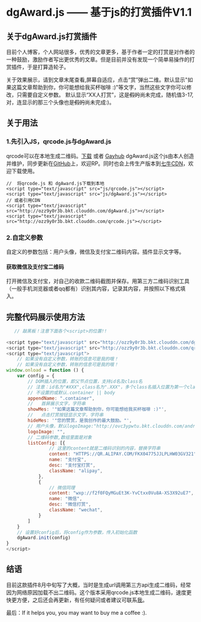 # dgAward.js —— 基于js的打赏插件V1.1

## 关于dgAward.js打赏插件

目前个人博客，个人网站很多，优秀的文章更多，基于作者一定的打赏是对作者的一种鼓励，激励作者写出更优秀的文章。但是目前并没有发现一个简单易操作的打赏插件，于是打算造轮子。

关于效果展示，请到文章末尾查看,屏幕自适应，点击“赏”弹出二维。默认显示"如果这篇文章帮助到你，你可能想给我买杯咖啡 :)"等文字，当然这些文字你可以修改，只需要自定义参数。
默认显示“XX人打赏”，这是~~假的~~尚未完成，随机值3-17,对，连显示的那三个头像也是~~假的~~尚未完成:)。

## 关于用法

### 1.先引入JS，qrcode.js与dgAward.js
qrcode可以在本地生成二维码。[下载](http://ozz9y0r3b.bkt.clouddn.com/qrcode.js) 或者 [Gayhub](https://github.com/davidshimjs/qrcodejs)
dgAward.js这个js由本人创造并维护，同步更新在[GitHub](https://github.com/Jackliu007888/dgAward)上，欢迎RP。同时也会上传生产版本到[七牛CDN](http://ozz9y0r3b.bkt.clouddn.com/dgAward.js)，欢迎下载使用。


```
//  将qrcode.js 和 dgAward.js下载到本地
<script type="text/javascript" src="js/qrcode.js"></script>
<script type="text/javascript" src="js/dgAward.js"></script>
// 或者引用CDN
<script type="text/javascript" src="http://ozz9y0r3b.bkt.clouddn.com/dgAward.js"></script>
<script type="text/javascript" src="http://ozz9y0r3b.bkt.clouddn.com/qrcode.js"></script>
```

### 2.自定义参数

自定义的参数包括：用户头像，微信及支付宝二维码内容。插件显示文字等。
#### 获取微信及支付宝二维码
打开微信及支付宝，对自己的收款二维码截图并保存。用第三方二维码识别工具（一般手机浏览器或者qq都有）识别其内容，记录其内容，并按照以下格式填入。

## 完整代码展示使用方法

```js
   // 敲黑板！注意下面各个<script>的位置!!
   
<script type="text/javascript" src="http://ozz9y0r3b.bkt.clouddn.com/dgAward.js"></script>
<script type="text/javascript" src="http://ozz9y0r3b.bkt.clouddn.com/qrcode.js"></script>
<script type="text/javascript">
    // 如果没有自定义参数，转账的信息可是我的哦！
    // 如果没有自定义参数，转账的信息可是我的哦！
window.onload = function () {
    var config = {
        // DOM插入的位置，即父节点位置，支持id名及class名
        // 注意：id名为"#XXX",class名为".XXX"，多个class名插入位置为第一个class名的节点。
        // 不设置的或默认.container || body
        appendName: ".container",
        //   首屏展示文字，字符串
        showMes: '"如果这篇文章帮助到你，你可能想给我买杯咖啡 :)"',
        //   点击打赏按钮显示文字，字符串    
        hideMes: '"您的赞赏，是我创作的最大鼓励。"',
        // 用户头像，默认logoImage:"http://ovc3ypwtu.bkt.clouddn.com/android-chrome-96x96.png"
        logoImage: "",
        // 二维码参数,数组里面是对象
        listConfig: [{
                // 这里的content就是二维码识别的内容，替换字符串
                content: "HTTPS://QR.ALIPAY.COM/FKX04775JJLPLHW03GV321",
                name: "支付宝",
                desc: "支付宝打赏",
                className: "alipay",
            },
            {
                // 微信同理
                content: "wxp://f2f0FQyMGuEt3K-YvCtxx0Vu8A-XS3X92uE7",
                name: "微信",
                desc: "微信打赏",
                className: "wechat",
            }
        ]
    }
    // 设置好config后，将config作为参数，传入初始化函数
    dgAward.init(config)
}
</script>
```

## 结语
目前这款插件8月中旬写了大概，当时是生成url调用第三方api生成二维码，经常因为网络原因加载不出二维码。这个版本采用qrcode.js本地生成二维码，速度更快更方便，之后还会再更新，有任何疑问或者建议可联系<a href="#0" onclick="location.assign(decodeURIComponent('moc.kooltuo04%tlevoluilkcajA3%otliam'.split('').reverse().join('')))">我</a>。

最后：If it helps you, you may want to buy me a coffee :).
